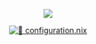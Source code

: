 <div align="center">
      <img src="https://github-readme-stats.vercel.app/api/top-langs/?username=AKYlU&layout=compact&hide_border=true&title_color=ff91a8&text_color=c9d1d9&bg_color=0d1117" />
    </
    div>

[![📄 configuration.nix](https://img.shields.io/badge/configuration.nix-339AF0?style=for-the-badge&logo=github&logoColor=white)](https://github.com/AKYlU/Config_Linux/blob/main/NixOS/Hyprland/configuration.nix)
<div align="center">

